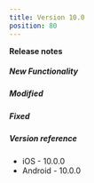 ```yaml
---
title: Version 10.0
position: 80
---
```


**Release notes**

##### New Functionality


##### Modified


##### Fixed

    
##### Version reference 
* iOS - 10.0.0
* Android - 10.0.0
